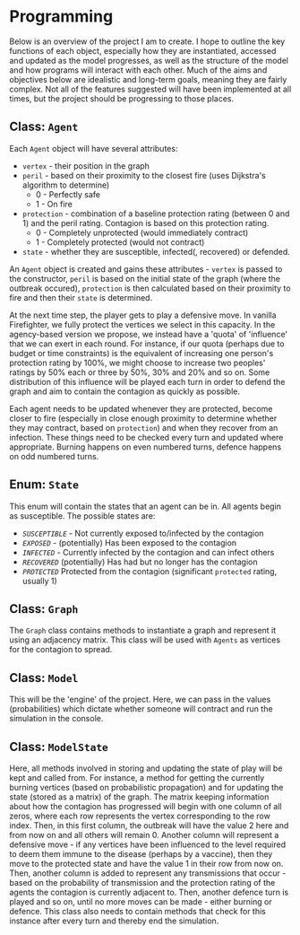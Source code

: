 # Programming

Below is an overview of the project I am to create. I hope to outline the key functions of each object, especially how they are instantiated, accessed and updated as the model progresses, as well as the structure of the model and how programs will interact with each other. Much of the aims and objectives below are idealistic and long-term goals, meaning they are fairly complex. Not all of the features suggested will have been implemented at all times, but the project should be progressing to those places.

## Class: `Agent`

Each `Agent` object will have several attributes:
- `vertex` - their position in the graph
- `peril` - based on their proximity to the closest fire (uses Dijkstra's algorithm to determine)
	- 0 - Perfectly safe
	- 1 - On fire
-  `protection` - combination of a baseline protection rating (between 0 and 1) and the peril rating. Contagion is based on this protection rating.
	-  0 - Completely unprotected (would immediately contract)
	-  1 - Completely protected (would not contract)
-  `state` - whether they are susceptible, infected(, recovered) or defended.

An `Agent` object is created and gains these attributes - `vertex` is passed to the constructor, `peril` is based on the initial state of the graph (where the outbreak occured), `protection` is then calculated based on their proximity to fire and then their `state` is determined.

At the next time step, the player gets to play a defensive move. In vanilla Firefighter, we fully protect the vertices we select in this capacity. In the agency-based version we propose, we instead have a 'quota' of 'influence' that we can exert in each round. For instance, if our quota (perhaps due to budget or time constraints) is the equivalent of increasing one person's protection rating by 100%, we might choose to increase two peoples' ratings by 50% each or three by 50%, 30% and 20% and so on. Some distribution of this influence will be played each turn in order to defend the graph and aim to contain the contagion as quickly as possible.

Each agent needs to be updated whenever they are protected, become closer to fire (especially in close enough proximity to determine whether they may contract, based on `protection`) and when they recover from an infection. These things need to be checked every turn and updated where appropriate. Burning happens on even numbered turns, defence happens on odd numbered turns.

## Enum: `State`

This enum will contain the states that an agent can be in. All agents begin as susceptible. The possible states are:
- _`SUSCEPTIBLE`_ - Not currently exposed to/infected by the contagion
- _`EXPOSED`_ - (potentially) Has been exposed to the contagion
- _`INFECTED`_ - Currently infected by the contagion and can infect others
- _`RECOVERED`_ (potentially) Has had but no longer has the contagion
- _`PROTECTED`_ Protected from the contagion (significant `protected` rating, usually 1)

## Class: `Graph`

The `Graph` class contains methods to instantiate a graph and represent it using an adjacency matrix. This class will be used with `Agents` as vertices for the contagion to spread.

## Class: `Model`

This will be the 'engine' of the project. Here, we can pass in the values (probabilities) which dictate whether someone will contract and run the simulation in the console.

## Class: `ModelState`

Here, all methods involved in storing and updating the state of play will be kept and called from. For instance, a method for getting the currently burning vertices (based on probabilistic propagation) and for updating the state (stored as a matrix) of the graph. The matrix keeping information about how the contagion has progressed will begin with one column of all zeros, where each row represents the vertex corresponding to the row index. Then, in this first column, the outbreak will have the value 2 here and from now on and all others will remain 0. Another column will represent a defensive move - if any vertices have been influenced to the level required to deem them immune to the disease (perhaps by a vaccine), then they move to the protected state and have the value 1 in their row from now on. Then, another column is added to represent any transmissions that occur - based on the probability of transmission and the protection rating of the agents the contagion is currently adjacent to. Then, another defence turn is played and so on, until no more moves can be made - either burning or defence. This class also needs to contain methods that check for this instance after every turn and thereby end the simulation.